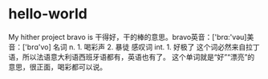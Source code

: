 # hello-world
My hither project
bravo is 干得好，干的棒的意思。bravo英音：['brɑ:'vəu]美音：['brɑ'vo] 名词 n. 1. 喝彩声 2. 暴徒 感叹词 int. 1. 好极了 这个词必然来自拉丁语，所以法语意大利语西班牙语都有，英语也有了。 这个单词就是“好”“漂亮”的意思，很正面，喝彩都可以说。
